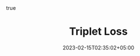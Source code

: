 ---
title: "Triplet Loss"
date: 2023-02-15T02:35:02+05:00
draft: true
tocopen: true
math: true
showtoc: true
---